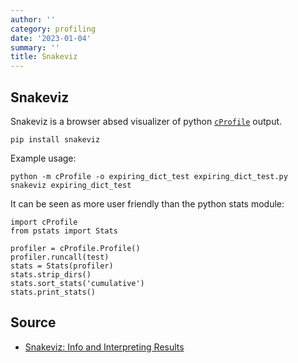 ```yaml
---
author: ''
category: profiling
date: '2023-01-04'
summary: ''
title: Snakeviz
---
```


## Snakeviz

Snakeviz is a browser absed visualizer of python [`cProfile`](https://docs.python.org/3/library/profile.html#module-cProfile) output.

    pip install snakeviz

Example usage:

    python -m cProfile -o expiring_dict_test expiring_dict_test.py
    snakeviz expiring_dict_test

It can be seen as more user friendly than the python stats module:

    import cProfile
    from pstats import Stats

    profiler = cProfile.Profile()
    profiler.runcall(test)
    stats = Stats(profiler)
    stats.strip_dirs()
    stats.sort_stats('cumulative')
    stats.print_stats()

## Source

* [Snakeviz: Info and Interpreting Results](https://jiffyclub.github.io/snakeviz/)
